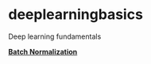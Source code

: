 # deeplearningbasics
Deep learning fundamentals 

[**Batch Normalization**](./batch_normalization.md) 
